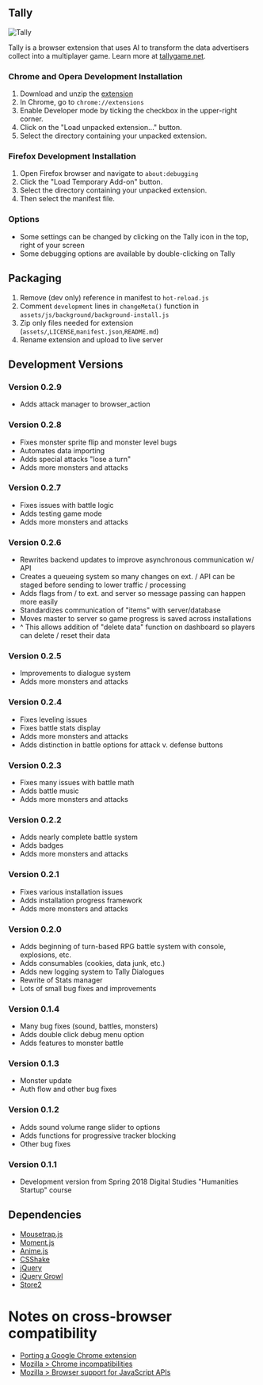 

## Tally

![Tally](https://tallygame.net/assets/img/tally-153w.png "Hi! I'm Tally.")

Tally is a browser extension that uses AI to transform the data advertisers collect into a multiplayer game.
Learn more at [tallygame.net](https://tallygame.net).


### Chrome and Opera Development Installation

1. Download and unzip the [extension](https://github.com/omprojects/tally-extension/archive/master.zip)
2. In Chrome, go to `chrome://extensions`
3. Enable Developer mode by ticking the checkbox in the upper-right corner.
4. Click on the "Load unpacked extension..." button.
5. Select the directory containing your unpacked extension.


### Firefox Development Installation

1. Open Firefox browser and navigate to `about:debugging`
2. Click the "Load Temporary Add-on" button.
3. Select the directory containing your unpacked extension.
4. Then select the manifest file.



### Options

* Some settings can be changed by clicking on the Tally icon in the top, right of your screen
* Some debugging options are available by double-clicking on Tally




## Packaging

1. Remove (dev only) reference in manifest to `hot-reload.js`
2. Comment `development` lines in `changeMeta()` function in `assets/js/background/background-install.js`
3. Zip only files needed for extension (`assets/`,`LICENSE`,`manifest.json`,`README.md`)
4. Rename extension and upload to live server



## Development Versions



### Version 0.2.9

* Adds attack manager to browser_action

### Version 0.2.8

* Fixes monster sprite flip and monster level bugs
* Automates data importing
* Adds special attacks "lose a turn"
* Adds more monsters and attacks

### Version 0.2.7

* Fixes issues with battle logic
* Adds testing game mode
* Adds more monsters and attacks

### Version 0.2.6

* Rewrites backend updates to improve asynchronous communication w/ API
* Creates a queueing system so many changes on ext. / API can be staged before sending to lower traffic / processing
* Adds flags from / to ext. and server so message passing can happen more easily
* Standardizes communication of "items" with server/database
* Moves master to server so game progress is saved across installations
* ^ This allows addition of "delete data" function on dashboard so players can delete / reset their data

### Version 0.2.5

* Improvements to dialogue system
* Adds more monsters and attacks

### Version 0.2.4

* Fixes leveling issues
* Fixes battle stats display
* Adds more monsters and attacks
* Adds distinction in battle options for attack v. defense buttons

### Version 0.2.3

* Fixes many issues with battle math
* Adds battle music
* Adds more monsters and attacks

### Version 0.2.2

* Adds nearly complete battle system
* Adds badges
* Adds more monsters and attacks

### Version 0.2.1

* Fixes various installation issues
* Adds installation progress framework
* Adds more monsters and attacks

### Version 0.2.0

* Adds beginning of turn-based RPG battle system with console, explosions, etc.
* Adds consumables (cookies, data junk, etc.)
* Adds new logging system to Tally Dialogues
* Rewrite of Stats manager
* Lots of small bug fixes and improvements

### Version 0.1.4

* Many bug fixes (sound, battles, monsters)
* Adds double click debug menu option
* Adds features to monster battle

### Version 0.1.3

* Monster update
* Auth flow and other bug fixes

### Version 0.1.2

* Adds sound volume range slider to options
* Adds functions for progressive tracker blocking
* Other bug fixes

### Version 0.1.1

* Development version from Spring 2018 Digital Studies "Humanities Startup" course



## Dependencies

* [Mousetrap.js](https://craig.is/killing/mice)
* [Moment.js](https://momentjs.com/)
* [Anime.js](https://animejs.com/)
* [CSShake](https://elrumordelaluz.github.io/csshake/)
* [jQuery](https://jquery.com/)
* [jQuery Growl](http://ksylvest.github.io/jquery-growl/)
* [Store2](https://www.npmjs.com/package/store2)


# Notes on cross-browser compatibility

* [Porting a Google Chrome extension](https://developer.mozilla.org/en-US/docs/Mozilla/Add-ons/WebExtensions/Porting_a_Google_Chrome_extension)
* [Mozilla > Chrome incompatibilities](https://developer.mozilla.org/en-US/docs/Mozilla/Add-ons/WebExtensions/Chrome_incompatibilities)
* [Mozilla > Browser support for JavaScript APIs](https://developer.mozilla.org/en-US/docs/Mozilla/Add-ons/WebExtensions/Browser_support_for_JavaScript_APIs)
